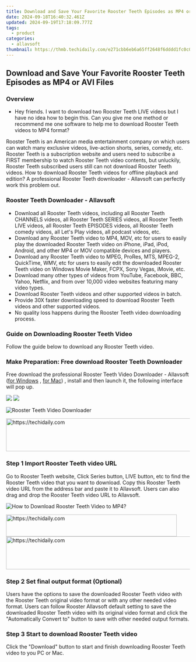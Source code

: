 ```yaml
---
title: Download and Save Your Favorite Rooster Teeth Episodes as MP4 or AVI Files
date: 2024-09-18T16:40:32.461Z
updated: 2024-09-19T17:18:09.777Z
tags:
  - product
categories:
  - allavsoft
thumbnail: https://thmb.techidaily.com/e271cbb6eb6a65ff2648f6dddd1fc0c078a843660eba98a715724fa951b431ee.jpg
---
```


## Download and Save Your Favorite Rooster Teeth Episodes as MP4 or AVI Files

### Overview

* Hey friends. I want to download two Rooster Teeth LIVE videos but I have no idea how to begin this. Can you give me one method or recommend me one software to help me to download Rooster Teeth videos to MP4 format?

Rooster Teeth is an American media entertainment company on which users can watch many exclusive videos, live-action shorts, series, comedy, etc. Rooster Teeth is a subscription website and users need to subscribe a FIRST membership to watch Rooster Teeth video contents, but unluckily, Rooster Teeth subscribed users still can not download Rooster Teeth videos. How to download Rooster Teeth videos for offline playback and edition? A professional Rooster Teeth downloader - Allavsoft can perfectly work this problem out.

### Rooster Teeth Downloader - Allavsoft

* Download all Rooster Teeth videos, including all Rooster Teeth CHANNELS videos, all Rooster Teeth SERIES videos, all Rooster Teeth LIVE videos, all Rooster Teeth EPISODES videos, all Rooster Teeth comedy videos, all Let's Play videos, all podcast videos, etc.
* Download any Rooster Teeth video to MP4, MOV, etc for users to easily play the downloaded Rooster Teeth video on iPhone, iPad, iPod, Android, and other MP4 or MOV compatible devices and players.
* Download any Rooster Teeth video to MPEG, ProRes, MTS, MPEG-2, QuickTime, WMV, etc for users to easily edit the downloaded Rooster Teeth video on Windows Movie Maker, FCPX, Sony Vegas, iMovie, etc.
* Download many other types of videos from YouTube, Facebook, BBC, Yahoo, Netflix, and from over 10,000 video websites featuring many video types.
* Download Rooster Teeth videos and other supported videos in batch.
* Provide 30X faster downloading speed to download Rooster Teeth videos and other supported videos.
* No quality loss happens during the Rooster Teeth video downloading process.

### Guide on Downloading Rooster Teeth Video

Follow the guide below to download any Rooster Teeth video.

### Make Preparation: Free download Rooster Teeth Downloader

Free download the professional Rooster Teeth Video Downloader - Allavsoft ([for Windows](https://tools.techidaily.com/allavsoft/products/) , [for Mac](https://tools.techidaily.com/allavsoft/products/)) , install and then launch it, the following interface will pop up.

[![](https://www.allavsoft.com/how-to/../images/how-to/free-download-win.jpg)](https://tools.techidaily.com/allavsoft/products/) [![](https://www.allavsoft.com/how-to/../images/how-to/free-download-mac.jpg)](https://tools.techidaily.com/allavsoft/products/)

![Rooster Teeth Video Downloader](https://www.allavsoft.com/how-to/../images/allavsoft/screen-shot-600.jpg)

<!-- affiliate ads begin -->
<a href="https://zebaoaffiliateprogram.pxf.io/c/5597632/2137974/21526" target="_top" id="2137974">
  <img src="//a.impactradius-go.com/display-ad/21526-2137974" border="0" alt="https://techidaily.com" width="728" height="90"/>
</a>
<img height="0" width="0" src="https://zebaoaffiliateprogram.pxf.io/i/5597632/2137974/21526" style="position:absolute;visibility:hidden;" border="0" />
<!-- affiliate ads end -->

### Step 1 Import Rooster Teeth video URL

Go to Rooster Teeth website, Click Series button, LIVE button, etc to find the Rooster Teeth video that you want to download. Copy this Rooster Teeth video URL from the address bar and paste it to Allavsoft. Users can also drag and drop the Rooster Teeth video URL to Allavsoft.

![How to Download Rooster Teeth Video to MP4?](https://www.allavsoft.com/how-to/../images/how-to/download-rtmp-video/download-rtmp-video.jpg)

<!-- affiliate ads begin -->
<a href="https://25home.pxf.io/c/5597632/2148648/16836" target="_top" id="2148648">
  <img src="//a.impactradius-go.com/display-ad/16836-2148648" border="0" alt="https://techidaily.com" width="468" height="60"/>
</a>
<img height="0" width="0" src="https://25home.pxf.io/i/5597632/2148648/16836" style="position:absolute;visibility:hidden;" border="0" />
<!-- affiliate ads end -->

<!-- affiliate ads begin -->
<a href="https://appsumo.8odi.net/c/5597632/2043596/7443" target="_top" id="2043596">
  <img src="//a.impactradius-go.com/display-ad/7443-2043596" border="0" alt="https://techidaily.com" width="728" height="90"/>
</a>
<img height="0" width="0" src="https://appsumo.8odi.net/i/5597632/2043596/7443" style="position:absolute;visibility:hidden;" border="0" />
<!-- affiliate ads end -->

### Step 2 Set final output format (Optional)

Users have the options to save the downloaded Rooster Teeth video with the Rooster Teeth original video format or with any other needed video format. Users can follow Rooster Allavsoft default setting to save the downloaded Rooster Teeth video with its original video format and click the "Automatically Convert to" button to save with other needed output formats.

### Step 3 Start to download Rooster Teeth video

Click the "Download" button to start and finish downloading Rooster Teeth video to you PC or Mac.

<ins class="adsbygoogle"
     style="display:block"
     data-ad-format="autorelaxed"
     data-ad-client="ca-pub-7571918770474297"
     data-ad-slot="1223367746"></ins>

<ins class="adsbygoogle"
     style="display:block"
     data-ad-client="ca-pub-7571918770474297"
     data-ad-slot="8358498916"
     data-ad-format="auto"
     data-full-width-responsive="true"></ins>
